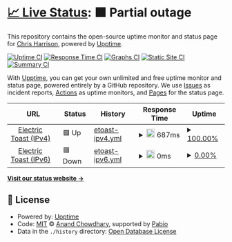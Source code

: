 # [📈 Live Status](https://status.etoast.net): <!--live status--> **🟧 Partial outage**

This repository contains the open-source uptime monitor and status page for [Chris Harrison](http://etoast.net), powered by [Upptime](https://github.com/upptime/upptime).

[![Uptime CI](https://github.com/ravngr/status/workflows/Uptime%20CI/badge.svg)](https://github.com/ravngr/status/actions?query=workflow%3A%22Uptime+CI%22)
[![Response Time CI](https://github.com/ravngr/status/workflows/Response%20Time%20CI/badge.svg)](https://github.com/ravngr/status/actions?query=workflow%3A%22Response+Time+CI%22)
[![Graphs CI](https://github.com/ravngr/status/workflows/Graphs%20CI/badge.svg)](https://github.com/ravngr/status/actions?query=workflow%3A%22Graphs+CI%22)
[![Static Site CI](https://github.com/ravngr/status/workflows/Static%20Site%20CI/badge.svg)](https://github.com/ravngr/status/actions?query=workflow%3A%22Static+Site+CI%22)
[![Summary CI](https://github.com/ravngr/status/workflows/Summary%20CI/badge.svg)](https://github.com/ravngr/status/actions?query=workflow%3A%22Summary+CI%22)

With [Upptime](https://upptime.js.org), you can get your own unlimited and free uptime monitor and status page, powered entirely by a GitHub repository. We use [Issues](https://github.com/ravngr/status/issues) as incident reports, [Actions](https://github.com/ravngr/status/actions) as uptime monitors, and [Pages](https://status.etoast.net) for the status page.

<!--start: status pages-->
<!-- This summary is generated by Upptime (https://github.com/upptime/upptime) -->
<!-- Do not edit this manually, your changes will be overwritten -->
<!-- prettier-ignore -->
| URL | Status | History | Response Time | Uptime |
| --- | ------ | ------- | ------------- | ------ |
| <img alt="" src="https://icons.duckduckgo.com/ip3/ipv4.etoast.net.ico" height="13"> [Electric Toast (IPv4)](https://ipv4.etoast.net/ping) | 🟩 Up | [etoast-ipv4.yml](https://github.com/ravngr/status/commits/HEAD/history/etoast-ipv4.yml) | <details><summary><img alt="Response time graph" src="./graphs/etoast-ipv4/response-time-week.png" height="20"> 687ms</summary><br><a href="https://status.etoast.net/history/etoast-ipv4"><img alt="Response time 654" src="https://img.shields.io/endpoint?url=https%3A%2F%2Fraw.githubusercontent.com%2Fravngr%2Fstatus%2FHEAD%2Fapi%2Fetoast-ipv4%2Fresponse-time.json"></a><br><a href="https://status.etoast.net/history/etoast-ipv4"><img alt="24-hour response time 661" src="https://img.shields.io/endpoint?url=https%3A%2F%2Fraw.githubusercontent.com%2Fravngr%2Fstatus%2FHEAD%2Fapi%2Fetoast-ipv4%2Fresponse-time-day.json"></a><br><a href="https://status.etoast.net/history/etoast-ipv4"><img alt="7-day response time 687" src="https://img.shields.io/endpoint?url=https%3A%2F%2Fraw.githubusercontent.com%2Fravngr%2Fstatus%2FHEAD%2Fapi%2Fetoast-ipv4%2Fresponse-time-week.json"></a><br><a href="https://status.etoast.net/history/etoast-ipv4"><img alt="30-day response time 669" src="https://img.shields.io/endpoint?url=https%3A%2F%2Fraw.githubusercontent.com%2Fravngr%2Fstatus%2FHEAD%2Fapi%2Fetoast-ipv4%2Fresponse-time-month.json"></a><br><a href="https://status.etoast.net/history/etoast-ipv4"><img alt="1-year response time 654" src="https://img.shields.io/endpoint?url=https%3A%2F%2Fraw.githubusercontent.com%2Fravngr%2Fstatus%2FHEAD%2Fapi%2Fetoast-ipv4%2Fresponse-time-year.json"></a></details> | <details><summary><a href="https://status.etoast.net/history/etoast-ipv4">100.00%</a></summary><a href="https://status.etoast.net/history/etoast-ipv4"><img alt="All-time uptime 100.00%" src="https://img.shields.io/endpoint?url=https%3A%2F%2Fraw.githubusercontent.com%2Fravngr%2Fstatus%2FHEAD%2Fapi%2Fetoast-ipv4%2Fuptime.json"></a><br><a href="https://status.etoast.net/history/etoast-ipv4"><img alt="24-hour uptime 100.00%" src="https://img.shields.io/endpoint?url=https%3A%2F%2Fraw.githubusercontent.com%2Fravngr%2Fstatus%2FHEAD%2Fapi%2Fetoast-ipv4%2Fuptime-day.json"></a><br><a href="https://status.etoast.net/history/etoast-ipv4"><img alt="7-day uptime 100.00%" src="https://img.shields.io/endpoint?url=https%3A%2F%2Fraw.githubusercontent.com%2Fravngr%2Fstatus%2FHEAD%2Fapi%2Fetoast-ipv4%2Fuptime-week.json"></a><br><a href="https://status.etoast.net/history/etoast-ipv4"><img alt="30-day uptime 100.00%" src="https://img.shields.io/endpoint?url=https%3A%2F%2Fraw.githubusercontent.com%2Fravngr%2Fstatus%2FHEAD%2Fapi%2Fetoast-ipv4%2Fuptime-month.json"></a><br><a href="https://status.etoast.net/history/etoast-ipv4"><img alt="1-year uptime 100.00%" src="https://img.shields.io/endpoint?url=https%3A%2F%2Fraw.githubusercontent.com%2Fravngr%2Fstatus%2FHEAD%2Fapi%2Fetoast-ipv4%2Fuptime-year.json"></a></details>
| <img alt="" src="https://icons.duckduckgo.com/ip3/ipv6.etoast.net.ico" height="13"> [Electric Toast (IPv6)](https://ipv6.etoast.net/ping) | 🟥 Down | [etoast-ipv6.yml](https://github.com/ravngr/status/commits/HEAD/history/etoast-ipv6.yml) | <details><summary><img alt="Response time graph" src="./graphs/etoast-ipv6/response-time-week.png" height="20"> 0ms</summary><br><a href="https://status.etoast.net/history/etoast-ipv6"><img alt="Response time 0" src="https://img.shields.io/endpoint?url=https%3A%2F%2Fraw.githubusercontent.com%2Fravngr%2Fstatus%2FHEAD%2Fapi%2Fetoast-ipv6%2Fresponse-time.json"></a><br><a href="https://status.etoast.net/history/etoast-ipv6"><img alt="24-hour response time 0" src="https://img.shields.io/endpoint?url=https%3A%2F%2Fraw.githubusercontent.com%2Fravngr%2Fstatus%2FHEAD%2Fapi%2Fetoast-ipv6%2Fresponse-time-day.json"></a><br><a href="https://status.etoast.net/history/etoast-ipv6"><img alt="7-day response time 0" src="https://img.shields.io/endpoint?url=https%3A%2F%2Fraw.githubusercontent.com%2Fravngr%2Fstatus%2FHEAD%2Fapi%2Fetoast-ipv6%2Fresponse-time-week.json"></a><br><a href="https://status.etoast.net/history/etoast-ipv6"><img alt="30-day response time 0" src="https://img.shields.io/endpoint?url=https%3A%2F%2Fraw.githubusercontent.com%2Fravngr%2Fstatus%2FHEAD%2Fapi%2Fetoast-ipv6%2Fresponse-time-month.json"></a><br><a href="https://status.etoast.net/history/etoast-ipv6"><img alt="1-year response time 0" src="https://img.shields.io/endpoint?url=https%3A%2F%2Fraw.githubusercontent.com%2Fravngr%2Fstatus%2FHEAD%2Fapi%2Fetoast-ipv6%2Fresponse-time-year.json"></a></details> | <details><summary><a href="https://status.etoast.net/history/etoast-ipv6">0.00%</a></summary><a href="https://status.etoast.net/history/etoast-ipv6"><img alt="All-time uptime 0.00%" src="https://img.shields.io/endpoint?url=https%3A%2F%2Fraw.githubusercontent.com%2Fravngr%2Fstatus%2FHEAD%2Fapi%2Fetoast-ipv6%2Fuptime.json"></a><br><a href="https://status.etoast.net/history/etoast-ipv6"><img alt="24-hour uptime 0.00%" src="https://img.shields.io/endpoint?url=https%3A%2F%2Fraw.githubusercontent.com%2Fravngr%2Fstatus%2FHEAD%2Fapi%2Fetoast-ipv6%2Fuptime-day.json"></a><br><a href="https://status.etoast.net/history/etoast-ipv6"><img alt="7-day uptime 0.00%" src="https://img.shields.io/endpoint?url=https%3A%2F%2Fraw.githubusercontent.com%2Fravngr%2Fstatus%2FHEAD%2Fapi%2Fetoast-ipv6%2Fuptime-week.json"></a><br><a href="https://status.etoast.net/history/etoast-ipv6"><img alt="30-day uptime 0.00%" src="https://img.shields.io/endpoint?url=https%3A%2F%2Fraw.githubusercontent.com%2Fravngr%2Fstatus%2FHEAD%2Fapi%2Fetoast-ipv6%2Fuptime-month.json"></a><br><a href="https://status.etoast.net/history/etoast-ipv6"><img alt="1-year uptime 0.00%" src="https://img.shields.io/endpoint?url=https%3A%2F%2Fraw.githubusercontent.com%2Fravngr%2Fstatus%2FHEAD%2Fapi%2Fetoast-ipv6%2Fuptime-year.json"></a></details>

<!--end: status pages-->

[**Visit our status website →**](https://status.etoast.net)

## 📄 License

- Powered by: [Upptime](https://github.com/upptime/upptime)
- Code: [MIT](./LICENSE) © [Anand Chowdhary](https://anandchowdhary.com), supported by [Pabio](https://pabio.com)
- Data in the `./history` directory: [Open Database License](https://opendatacommons.org/licenses/odbl/1-0/)
